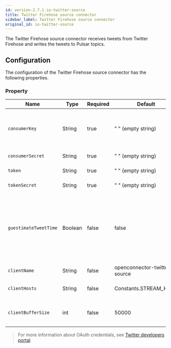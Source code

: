 ```yaml
---
id: version-2.7.1-io-twitter-source
title: Twitter Firehose source connector
sidebar_label: Twitter Firehose source connector
original_id: io-twitter-source
---
```


The Twitter Firehose source connector receives tweets from Twitter Firehose and 
writes the tweets to Pulsar topics.

## Configuration

The configuration of the Twitter Firehose source connector has the following properties.

### Property

| Name | Type|Required | Default | Description 
|------|----------|----------|---------|-------------|
| `consumerKey` | String|true | " " (empty string) | The twitter OAuth consumer key.<br><br>For more information, see [Access tokens](https://developer.twitter.com/en/docs/basics/authentication/guides/access-tokens). |
| `consumerSecret` | String |true | " " (empty string)  | The twitter OAuth consumer secret. |
| `token` | String|true | " " (empty string)  | The twitter OAuth token. |
| `tokenSecret` | String|true | " " (empty string) | The twitter OAuth secret. |
| `guestimateTweetTime`|Boolean|false|false|Most firehose events have null createdAt time.<br><br>If `guestimateTweetTime` set to true, the connector estimates the createdTime of each firehose event to be current time.
| `clientName` |  String |false | openconnector-twitter-source| The twitter firehose client name. |
| `clientHosts` |String| false | Constants.STREAM_HOST | The twitter firehose hosts to which client connects. |
| `clientBufferSize` | int|false | 50000 | The buffer size for buffering tweets fetched from twitter firehose. |

> For more information about OAuth credentials, see [Twitter developers portal](https://developer.twitter.com/en.html).
